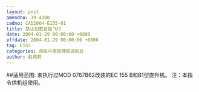 ```yaml
---
layout: post
amendno: 39-4300
cadno: CAD2004-E155-01
title: 禁止刻意自旋飞行
date: 2004-01-29 00:00:00 +0800
effdate: 2004-01-29 00:00:00 +0800
tag: E155
categories: 民航中南管理局适航处
author: 赵燕莉
---
```


##适用范围:
未执行过MOD 0767B62改装的EC 155 B和B1型直升机。
注：本指令供机组使用。

